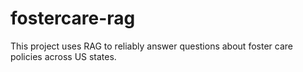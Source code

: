 # fostercare-rag
This project uses RAG to reliably answer questions about foster care policies across US states.
